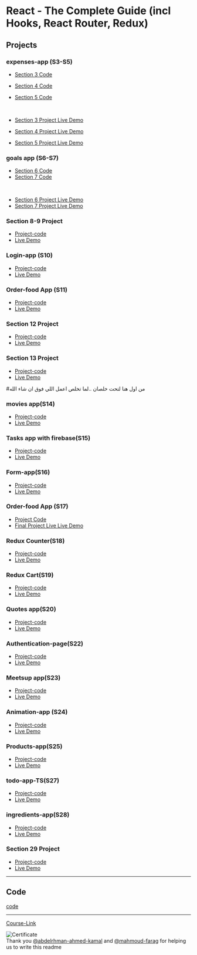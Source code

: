 # React - The Complete Guide (incl Hooks, React Router, Redux)

## Projects

### expenses-app (S3-S5)

- [Section 3 Code](./Projects/Expenses-app/S03-project)
- [Section 4 Code](./Projects/Expenses-app/S04-project/)
- [Section 5 Code](./Projects/Expenses-app/S05-project/)

  <br/>

- [Section 3 Project Live Demo]()
- [Section 4 Project Live Demo]()
- [Section 5 Project Live Demo]()

### goals app (S6-S7)

- [Section 6 Code](./Projects/goals-app/S06-project/)
- [Section 7 Code](./Projects/goals-app/S07-project/)

<br/>

- [Section 6 Project Live Demo]()
- [Section 7 Project Live Demo]()

### Section 8-9 Project

- [Project-code](./Projects/section-8-9-project)
- [Live Demo]()

### Login-app (S10)

- [Project-code](./Projects/Login-app-s10/)
- [Live Demo]()

### Order-food App (S11)

- [Project-code](./Projects/order-food-app/S11-project/)
- [Live Demo]()

### Section 12 Project

- [Project-code](./Projects/S12-project)
- [Live Demo]()
 
### Section 13 Project

- [Project-code](./Projects/S13-project)
- [Live Demo]()

#من اول  هنا لتحت خلصان ..لما تخلص اعمل اللي فوق ان شاء الله


### movies app(S14)

- [Project-code](./Projects/movies-app)
- [Live Demo](https://section14.netlify.app/)

### Tasks app with firebase(S15)

- [Project-code](./Projects/task-app-firbase/)
- [Live Demo](https://section15.netlify.app/)

### Form-app(S16)

- [Project-code](./Projects/form-app)
- [Live Demo](https://section16.netlify.app/)

### Order-food App (S17)

- [Project Code](./Projects/order-food-app/S17-project/)
- [Final Project Live Live Demo](https://section17.netlify.app/)

### Redux Counter(S18)

- [Project-code](./Projects/redux-counter)
- [Live Demo](https://section18mohamed.netlify.app/)

### Redux Cart(S19)

- [Project-code](./Projects/redux-cart)
- [Live Demo](https://react-section19.netlify.app/)

### Quotes app(S20)

- [Project-code](./Projects/quotes-app)
- [Live Demo](https://section20.netlify.app/)

### Authentication-page(S22)

- [Project-code](./Projects/Authentication-page)
- [Live Demo]()

### Meetsup app(S23)

- [Project-code](./Projects/meetsup-app)
- [Live Demo]()

### Animation-app (S24)

- [Project-code](./Projects/animation-app)
- [Live Demo]()

### Products-app(S25)

- [Project-code](./Projects/Products-app)
- [Live Demo]()

### todo-app-TS(S27)

- [Project-code](./Projects/todo-app-TS)
- [Live Demo]()

### ingredients-app(S28)

- [Project-code](./Projects/ingredients-app/)
- [Live Demo]()

### Section 29 Project

- [Project-code](./Projects/Section-29/)
- [Live Demo]()

---

## Code

[code](Code)

---

[Course-Link](https://www.udemy.com/course/react-the-complete-guide-incl-redux/)<br>

![Certificate](https://via.placeholder.com/468x300?text=Certificate+Here)
<br>
Thank you [@abdelrhman-ahmed-kamal](https://github.com/Abdelrhman-ahmed-kamal) and [@mahmoud-farag](https://github.com/mahmoud-farag) for helping us to write this readme
